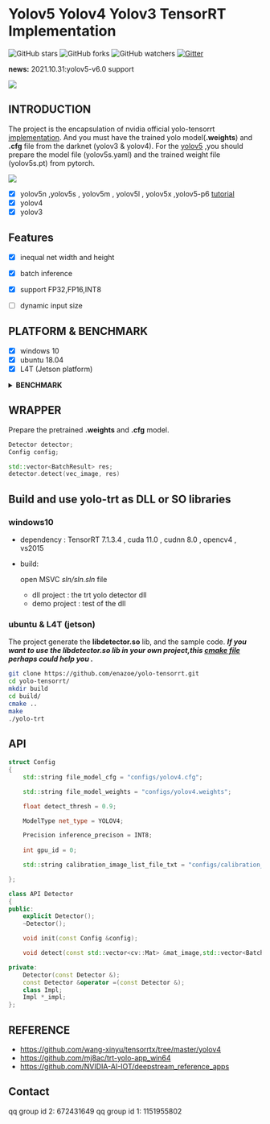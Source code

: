# Yolov5 Yolov4 Yolov3 TensorRT Implementation

![GitHub stars](https://img.shields.io/github/stars/enazoe/yolo-tensorrt) ![GitHub forks](https://img.shields.io/github/forks/enazoe/yolo-tensorrt)  ![GitHub watchers](https://img.shields.io/github/watchers/enazoe/yolo-tensorrt)  [![Gitter](https://badges.gitter.im/yolo-tensorrt/community.svg)](https://gitter.im/yolo-tensorrt/community?utm_source=badge&utm_medium=badge&utm_campaign=pr-badge)

__news:__ 2021.10.31:yolov5-v6.0 support

![](./configs/result.jpg)
## INTRODUCTION

The project is the encapsulation  of nvidia official yolo-tensorrt [implementation](https://github.com/NVIDIA-AI-IOT/deepstream_reference_apps). And you must have the trained yolo model(__.weights__) and __.cfg__ file from the darknet (yolov3 & yolov4). For the [yolov5](https://github.com/ultralytics/yolov5) ,you should prepare the model file (yolov5s.yaml) and the trained weight file (yolov5s.pt) from pytorch.

![](./configs/yolo-trt.png)

- [x] yolov5n ,yolov5s , yolov5m , yolov5l , yolov5x ,yolov5-p6 [tutorial](yolov5_tutorial.md)
- [x] yolov4 
- [x] yolov3 

## Features

- [x] inequal net width and height
- [x] batch inference
- [x] support FP32,FP16,INT8
- [ ] dynamic input size


## PLATFORM & BENCHMARK

- [x] windows 10
- [x] ubuntu 18.04
- [x] L4T (Jetson platform)

<details><summary><b>BENCHMARK</b></summary>

#### x86 (inference time)


|  model  |  size   |  gpu   | fp32 | fp16 | INT8 |
| :-----: | :-----: | :----: | :--: | :--: | :--: |
| yolov5s | 640x640 | 1080ti | 8ms  |  /   | 7ms  |
| yolov5m | 640x640 | 1080ti | 13ms |  /   | 11ms |
| yolov5l | 640x640 | 1080ti | 20ms |  /   | 15ms |
| yolov5x | 640x640 | 1080ti | 30ms |  /   | 23ms |
#### Jetson NX with Jetpack4.4.1 (inference / detect time)

|      model      |      size      |  gpu   | fp32 | fp16 | INT8 |
| :-------------: | :----: | :--: | :--: | :--: | :--: |
| yolov3 | 416x416 | nx | 105ms/120ms |  30ms/48ms  | 20ms/35ms |
| yolov3-tiny | 416x416 | nx | 14ms/23ms  |  8ms/15ms   | 12ms/19ms  |
| yolov4-tiny | 416x416 | nx | 13ms/23ms  |  7ms/16ms   | 7ms/15ms  |
| yolov4 | 416x416 | nx | 111ms/125ms  |  55ms/65ms  | 47ms/57ms  |
| yolov5s | 416x416 | nx | 47ms/88ms |  33ms/74ms   | 28ms/64ms |
|   yolov5m   | 416x416 | nx | 110ms/145ms |  63ms/101ms   | 49ms/91ms |
| yolov5l | 416x416 | nx | 205ms/242ms |  95ms/123ms   | 76ms/118ms |
| yolov5x | 416x416 | nx | 351ms/405ms |  151ms/183ms   | 114ms/149ms |


### ubuntu 
|      model      |      size      |  gpu   | fp32 | fp16 | INT8 |
| :-------------: | :----: | :--: | :--: | :--: | :--: |
| yolov4 | 416x416 | titanv | 11ms/17ms  |  8ms/15ms  | 7ms/14ms  |
| yolov5s | 416x416 | titanv | 7ms/22ms |  5ms/20ms   | 5ms/18ms |
|   yolov5m   | 416x416 | titanv | 9ms/23ms |  8ms/22ms   | 7ms/21ms |
| yolov5l | 416x416 | titanv | 17ms/28ms |  11ms/23ms   | 11ms/24ms |
| yolov5x | 416x416 | titanv | 25ms/40ms |  15ms/27ms   | 15ms/27ms |
</details>

## WRAPPER

Prepare the pretrained __.weights__ and __.cfg__ model. 

```c++
Detector detector;
Config config;

std::vector<BatchResult> res;
detector.detect(vec_image, res)
```

## Build and use yolo-trt as DLL or SO libraries


### windows10

- dependency : TensorRT 7.1.3.4  , cuda 11.0 , cudnn 8.0  , opencv4 , vs2015
- build:
  
    open MSVC _sln/sln.sln_ file 
    - dll project : the trt yolo detector dll
    - demo project : test of the dll

### ubuntu & L4T (jetson)

The project generate the __libdetector.so__ lib, and the sample code.
**_If you want to use the libdetector.so lib in your own project,this [cmake file](https://github.com/enazoe/yolo-tensorrt/blob/master/scripts/CMakeLists.txt) perhaps could help you ._**


```bash
git clone https://github.com/enazoe/yolo-tensorrt.git
cd yolo-tensorrt/
mkdir build
cd build/
cmake ..
make
./yolo-trt
```
## API

```c++
struct Config
{
	std::string file_model_cfg = "configs/yolov4.cfg";

	std::string file_model_weights = "configs/yolov4.weights";

	float detect_thresh = 0.9;

	ModelType net_type = YOLOV4;

	Precision inference_precison = INT8;
	
	int gpu_id = 0;

	std::string calibration_image_list_file_txt = "configs/calibration_images.txt";

};

class API Detector
{
public:
	explicit Detector();
	~Detector();

	void init(const Config &config);

	void detect(const std::vector<cv::Mat> &mat_image,std::vector<BatchResult> &vec_batch_result);

private:
	Detector(const Detector &);
	const Detector &operator =(const Detector &);
	class Impl;
	Impl *_impl;
};
```

## REFERENCE

- https://github.com/wang-xinyu/tensorrtx/tree/master/yolov4
- https://github.com/mj8ac/trt-yolo-app_win64
- https://github.com/NVIDIA-AI-IOT/deepstream_reference_apps

## Contact

qq group id 2: 672431649
qq group id 1: 1151955802
